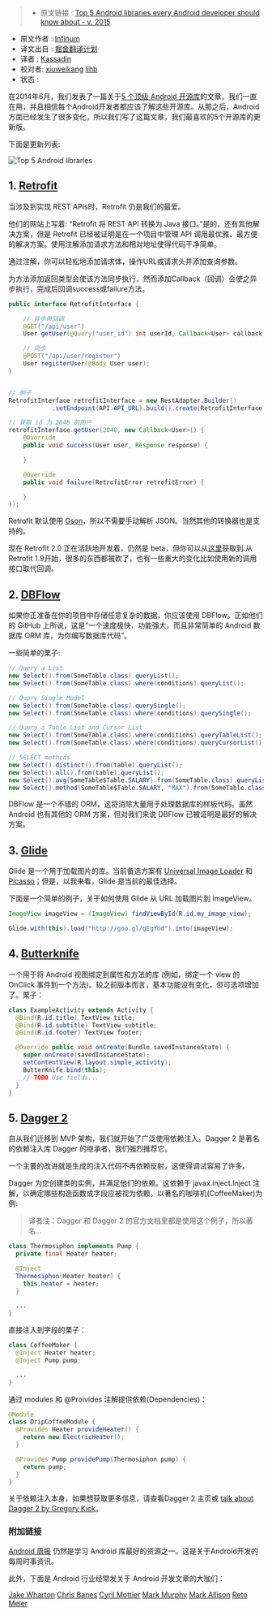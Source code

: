 > * 原文链接 : [Top 5 Android libraries every Android developer should know about - v. 2015](https://infinum.co/the-capsized-eight/articles/top-five-android-libraries-every-android-developer-should-know-about-v2015)
* 原文作者 : [Infinum](https://infinum.co/the-capsized-eight/author/ivan-kust)
* 译文出自 : [掘金翻译计划](https://github.com/xitu/gold-miner)
* 译者 : [Kassadin](https://github.com/kassadin)
* 校对者: [xiuweikang](https://github.com/xiuweikang) [lihb](https://github.com/lihb)
* 状态 : 

在2014年6月，我们发表了一篇关于[5 个顶级 Android 开源库](https://infinum.co/the-capsized-eight/articles/top-5-android-libraries-every-android-developer-should-know-about)的文章，我们一直在用，并且相信每个Android开发者都应该了解这些开源库。从那之后，Android方面已经发生了很多变化，所以我们写了这篇文章，我们最喜欢的5个开源库的更新版。

下面是更新列表:

![Top 5 Android libraries](https://s3.amazonaws.com/infinum.web.production/repository_items/files/000/000/308/original/top_5_android_libraries.png?1402486321)

## 1\. [Retrofit](https://github.com/square/retrofit/tree/version-one)

当涉及到实现 REST APIs时，Retrofit 仍是我们的最爱。

他们的网站上写着: “Retrofit 将 REST API 转换为 Java 接口。”是的，还有其他解决方案，但是 Retrofit 已经被证明是在一个项目中管理 API 调用最优雅、最方便的解决方案。使用注解添加请求方法和相对地址使得代码干净简单。

通过注解，你可以轻松地添加请求体，操作URL或请求头并添加查询参数。

为方法添加返回类型会使该方法同步执行，然而添加Callback（回调）会使之异步执行，完成后回调success或failure方法。

```java
public interface RetrofitInterface {

    // 异步带回调
    @GET("/api/user")
    User getUser(@Query("user_id") int userId, Callback<User> callback);

    // 同步
    @POST("/api/user/register")
    User registerUser(@Body User user);
}


// 例子
RetrofitInterface retrofitInterface = new RestAdapter.Builder()
            .setEndpoint(API.API_URL).build().create(RetrofitInterface.class);

// 获取 id 为 2048 的用户
retrofitInterface.getUser(2048, new Callback<User>() {
    @Override
    public void success(User user, Response response) {

    }

    @Override
    public void failure(RetrofitError retrofitError) {

    }
});
```

Retrofit 默认使用 [Gson](https://code.google.com/p/google-gson/)，所以不需要手动解析 JSON。当然其他的转换器也是支持的。

现在 Retrofit 2.0 正在活跃地开发着，仍然是 beta，但你可以从[这里](http://square.github.io/retrofit/)获取到.从 Retrofit 1.9开始，很多的东西都被砍了，也有一些重大的变化比如使用新的调用接口取代回调。

## 2\. [DBFlow](https://github.com/Raizlabs/DBFlow)

如果你正准备在你的项目中存储任意复杂的数据，你应该使用 DBFlow。正如他们的 GitHub 上所说，这是“一个速度极快，功能强大，而且非常简单的 Android 数据库 ORM 库，为你编写数据库代码”。

一些简单的栗子:

```java
// Query a List
new Select().from(SomeTable.class).queryList();
new Select().from(SomeTable.class).where(conditions).queryList();

// Query Single Model
new Select().from(SomeTable.class).querySingle();
new Select().from(SomeTable.class).where(conditions).querySingle();

// Query a Table List and Cursor List
new Select().from(SomeTable.class).where(conditions).queryTableList();
new Select().from(SomeTable.class).where(conditions).queryCursorList();

// SELECT methods
new Select().distinct().from(table).queryList();
new Select().all().from(table).queryList();
new Select().avg(SomeTable$Table.SALARY).from(SomeTable.class).queryList();
new Select().method(SomeTable$Table.SALARY, "MAX").from(SomeTable.class).queryList();

```

DBFlow 是一个不错的 ORM，这将消除大量用于处理数据库的样板代码。虽然 Android 也有其他的 ORM 方案，但对我们来说 DBFlow 已被证明是最好的解决方案。

## 3\. [Glide](https://github.com/bumptech/glide)

Glide 是一个用于加载图片的库。当前备选方案有 [Universal Image Loader](https://github.com/nostra13/Android-Universal-Image-Loader) 和 [Picasso](https://github.com/square/picasso)；但是，以我来看，Glide 是当前的最佳选择。

下面是一个简单的例子，关于如何使用 Glide 从 URL 加载图片到 ImageView。

```java
ImageView imageView = (ImageView) findViewById(R.id.my_image_view);

Glide.with(this).load("http://goo.gl/gEgYUd").into(imageView);

```


## 4\. [Butterknife](http://jakewharton.github.io/butterknife/)

一个用于将 Android 视图绑定到属性和方法的库 (例如，绑定一个 view 的 OnClick 事件到一个方法)。较之前版本而言，基本功能没有变化，但可选项增加了。栗子：

```java
class ExampleActivity extends Activity {
  @Bind(R.id.title) TextView title;
  @Bind(R.id.subtitle) TextView subtitle;
  @Bind(R.id.footer) TextView footer;

  @Override public void onCreate(Bundle savedInstanceState) {
    super.onCreate(savedInstanceState);
    setContentView(R.layout.simple_activity);
    ButterKnife.bind(this);
    // TODO Use fields...
  }
}

```


## 5\. [Dagger 2](http://google.github.io/dagger/)

自从我们迁移到 MVP 架构，我们就开始了广泛使用依赖注入。Dagger 2 是著名的依赖注入库 Dagger 的继承者，我们强烈推荐它。

一个主要的改进就是生成的注入代码不再依赖反射，这使得调试容易了许多。

Dagger 为您创建类的实例，并满足他们的依赖。这依赖于 javax.inject.Inject 注解，以确定哪些构造函数或字段应被视为依赖。以著名的咖啡机(CoffeeMaker)为例:

> 译者注：Dagger 和 Dagger 2 的官方文档里都是使用这个例子，所以著名…

```java
class Thermosiphon implements Pump {
  private final Heater heater;

  @Inject
  Thermosiphon(Heater heater) {
    this.heater = heater;
  }

  ...
}
```

直接注入到字段的栗子：

```java
class CoffeeMaker {
  @Inject Heater heater;
  @Inject Pump pump;

  ...
}

```

通过 modules 和 @Proivides 注解提供依赖(Dependencies)：

```java
@Module
class DripCoffeeModule {
  @Provides Heater provideHeater() {
    return new ElectricHeater();
  }

  @Provides Pump providePump(Thermosiphon pump) {
    return pump;
  }
}

```

关于依赖注入本身，如果想获取更多信息，请查看Dagger 2 主页或 [talk about Dagger 2 by Gregory Kick](https://www.youtube.com/watch?v=oK_XtfXPkqw)。

### 附加链接

[Android 周报](http://androidweekly.net/) 仍然是学习 Android 库最好的资源之一。这是关于Android开发的每周时事资讯。

此外，下面是 Android 行业经常发关于 Android 开发文章的大咖们：

[Jake Wharton](https://twitter.com/JakeWharton) [Chris Banes](https://twitter.com/chrisbanes) [Cyril Mottier](https://twitter.com/cyrilmottier) [Mark Murphy](https://twitter.com/commonsguy) [Mark Allison](https://twitter.com/MarkIAllison) [Reto Meier](https://twitter.com/retomeier)
